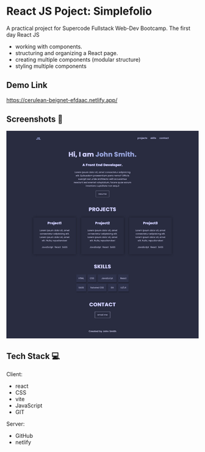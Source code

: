 # React JS Poject: Simplefolio

A practical project for Supercode Fullstack Web-Dev Bootcamp. The first day React JS

- working with components.
- structuring and organizing a React page.
- creating multiple components (modular structure)
- styling multiple components

## Demo Link

https://cerulean-beignet-efdaac.netlify.app/

## Screenshots 📸

![Screenshot Desktop Version of page](./public/react_simplefolio_sc.png)

## Tech Stack 💻

Client:

- react
- CSS
- vite
- JavaScript
- GIT

Server:

- GitHub
- netlify

